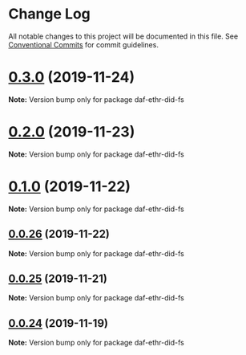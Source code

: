 # Change Log

All notable changes to this project will be documented in this file.
See [Conventional Commits](https://conventionalcommits.org) for commit guidelines.

# [0.3.0](https://github.com/uport-project/daf/compare/v0.2.0...v0.3.0) (2019-11-24)

**Note:** Version bump only for package daf-ethr-did-fs





# [0.2.0](https://github.com/uport-project/daf/compare/v0.1.0...v0.2.0) (2019-11-23)

**Note:** Version bump only for package daf-ethr-did-fs





# [0.1.0](https://github.com/uport-project/daf/compare/v0.0.26...v0.1.0) (2019-11-22)

**Note:** Version bump only for package daf-ethr-did-fs





## [0.0.26](https://github.com/uport-project/daf/compare/v0.0.25...v0.0.26) (2019-11-22)

**Note:** Version bump only for package daf-ethr-did-fs





## [0.0.25](https://github.com/uport-project/daf/compare/v0.0.24...v0.0.25) (2019-11-21)

**Note:** Version bump only for package daf-ethr-did-fs





## [0.0.24](https://github.com/uport-project/daf/compare/v0.0.23...v0.0.24) (2019-11-19)

**Note:** Version bump only for package daf-ethr-did-fs
